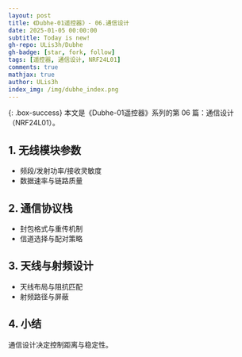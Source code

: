 ```yaml
---
layout: post
title: 《Dubhe-01遥控器》- 06.通信设计
date: 2025-01-05 00:00:00
subtitle: Today is new!
gh-repo: ULis3h/Dubhe
gh-badge: [star, fork, follow]
tags: [遥控器, 通信设计, NRF24L01]
comments: true
mathjax: true
author: ULis3h
index_img: /img/dubhe_index.png
---
```


{: .box-success}
本文是《Dubhe-01遥控器》系列的第 06 篇：通信设计（NRF24L01）。

## 1. 无线模块参数
- 频段/发射功率/接收灵敏度
- 数据速率与链路质量

## 2. 通信协议栈
- 封包格式与重传机制
- 信道选择与配对策略

## 3. 天线与射频设计
- 天线布局与阻抗匹配
- 射频路径与屏蔽

## 4. 小结
通信设计决定控制距离与稳定性。